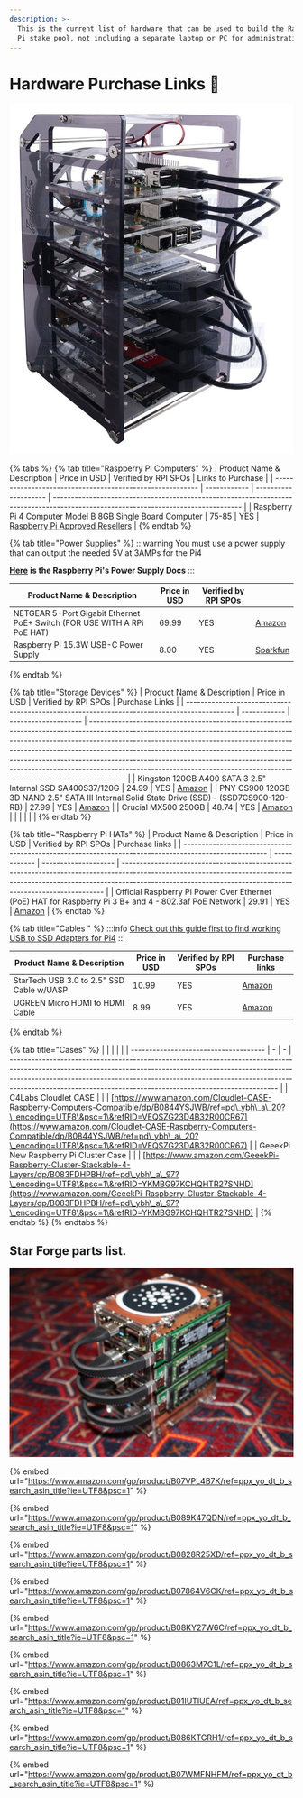 ```yaml
---
description: >-
  This is the current list of hardware that can be used to build the Raspberry
  Pi stake pool, not including a separate laptop or PC for administration.
---
```


# Hardware Purchase Links 🏪

![GeeekPi Cluster Case](</img/geekpi-cluster-case.jpeg>)

{% tabs %}
{% tab title="Raspberry Pi Computers" %}
| Product Name & Description                                | Price in USD | Verified by RPI SPOs | Links to Purchase                                                                                                                  |
| --------------------------------------------------------- | ------------ | -------------------- | ---------------------------------------------------------------------------------------------------------------------------------- |
| Raspberry Pi 4 Computer Model B 8GB Single Board Computer | 75-85        | YES                  | [Raspberry Pi Approved Resellers](https://www.raspberrypi.org/products/raspberry-pi-4-model-b/?variant=raspberry-pi-4-model-b-8gb) |
{% endtab %}

{% tab title="Power Supplies" %}
:::warning
You must use a power supply that can output the needed 5V at 3AMPs for the Pi4

[**Here**](https://www.raspberrypi.org/documentation/hardware/raspberrypi/power/README.md) **is the Raspberry Pi's Power Supply Docs**
:::

| Product Name & Description                                               | Price in USD | Verified by RPI SPOs |                                                                                                                 |
| ------------------------------------------------------------------------ | ------------ | -------------------- | --------------------------------------------------------------------------------------------------------------- |
| NETGEAR 5-Port Gigabit Ethernet PoE+ Switch (FOR USE WITH A RPi PoE HAT) | 69.99        | YES                  | [Amazon](https://www.amazon.com/gp/product/B07WTXHSXC/ref=ppx\_yo\_dt\_b\_asin\_title\_o02\_s00?ie=UTF8\&psc=1) |
| Raspberry Pi 15.3W USB-C Power Supply                                    | 8.00         | YES                  | [Sparkfun](https://www.sparkfun.com/products/15448?src=raspberrypi)                                             |
{% endtab %}

{% tab title="Storage Devices" %}
| Product Name & Description                                                                  | Price in USD | Verified by RPI SPOs | Purchase Links                                                                                                                                                                                                                                                                                                                                                                                                                                                                                 |
| ------------------------------------------------------------------------------------------- | ------------ | -------------------- | ---------------------------------------------------------------------------------------------------------------------------------------------------------------------------------------------------------------------------------------------------------------------------------------------------------------------------------------------------------------------------------------------------------------------------------------------------------------------------------------------- |
| Kingston 120GB A400 SATA 3 2.5" Internal SSD SA400S37/120G                                  | 24.99        | YES                  | [Amazon](https://www.amazon.com/Kingston-120GB-Solid-SA400S37-120G/dp/B01N6JQS8C/ref=sxts\_sxwds-bia-wc-rsf-ajax2\_0?crid=2IZ705SDHVNO2\&cv\_ct\_cx=kingston+a400\&dchild=1\&keywords=kingston+a400\&pd\_rd\_i=B01N6JQS8C\&pd\_rd\_r=cff9c24d-82ba-4471-892a-a23276b8b1db\&pd\_rd\_w=wzQ6v\&pd\_rd\_wg=6jlaB\&pf\_rd\_p=5c711241-c674-4eef-b21c-fe6add670f33\&pf\_rd\_r=MMBZR2DHZVKB3J1QE3HY\&psc=1\&qid=1615235655\&sprefix=kingsto%2Caps%2C254\&sr=1-2-e30f047d-8e3c-4340-8179-6a77ce88d756) |
| PNY CS900 120GB 3D NAND 2.5" SATA III Internal Solid State Drive (SSD) - (SSD7CS900-120-RB) | 27.99        | YES                  | [Amazon](https://www.amazon.com/gp/product/B0722XPTL6/ref=ppx\_yo\_dt\_b\_asin\_title\_o06\_s00?ie=UTF8\&th=1)                                                                                                                                                                                                                                                                                                                                                                                 |
| Crucial MX500 250GB                                                                         | 48.74        | YES                  | [Amazon](https://www.amazon.com/Crucial-MX500-250GB-NAND-Internal/dp/B0764WCXCV/ref=pd\_ybh\_a\_109?\_encoding=UTF8\&psc=1\&refRID=DFCXCZ7KPJPWES884N8A)                                                                                                                                                                                                                                                                                                                                       |
|                                                                                             |              |                      |                                                                                                                                                                                                                                                                                                                                                                                                                                                                                                |
{% endtab %}

{% tab title="Raspberry Pi HATs" %}
| Product Name & Description                                                                            | Price in USD | Verified by RPI SPOs | Purchase links                                                                                                                                                                                                                        |
| ----------------------------------------------------------------------------------------------------- | ------------ | -------------------- | ------------------------------------------------------------------------------------------------------------------------------------------------------------------------------------------------------------------------------------- |
| Official Raspberry Pi Power Over Ethernet (PoE) HAT for Raspberry Pi 3 B+ and 4 - 802.3af PoE Network | 29.91        | YES                  | [Amazon](https://www.amazon.com/poe-hat/dp/B07GR9XQJH/ref=sr\_1\_2?dchild=1\&keywords=Official+Raspberry+Pi+Power+Over+Ethernet+%28PoE%29+HAT+for+Raspberry+Pi+3+B%2B+and+802.3af+PoE+Network\&qid=1615236400\&s=electronics\&sr=1-2) |
{% endtab %}

{% tab title="Cables " %}
:::info
[Check out this guide first to find working USB to SSD Adapters for Pi4](https://jamesachambers.com/raspberry-pi-4-usb-boot-config-guide-for-ssd-flash-drives/?amp=1)
:::

| Product Name & Description                | Price in USD | Verified by RPI SPOs | Purchase links                                                                                                                                                     |
| ----------------------------------------- | ------------ | -------------------- | ------------------------------------------------------------------------------------------------------------------------------------------------------------------ |
| StarTech USB 3.0 to 2.5" SSD Cable w/UASP | 10.99        | YES                  | [Amazon](https://www.amazon.com/StarTech-com-SATA-USB-Cable-USB3S2SAT3CB/dp/B00HJZJI84/ref=sr\_1\_15?dchild=1\&keywords=startech+usb+3.0\&qid=1617056177\&sr=8-15) |
| UGREEN Micro HDMI to HDMI Cable           | 8.99         | YES                  | [Amazon](https://www.amazon.com/gp/product/B06WWQ7KLV/ref=ppx\_yo\_dt\_b\_asin\_title\_o05\_s00?ie=UTF8\&psc=1)                                                    |
{% endtab %}

{% tab title="Cases" %}
|                                       |   |   |                                                                                                                                                                                                                                                                                                                      |
| ------------------------------------- | - | - | -------------------------------------------------------------------------------------------------------------------------------------------------------------------------------------------------------------------------------------------------------------------------------------------------------------------- |
| C4Labs Cloudlet CASE                  |   |   | [https://www.amazon.com/Cloudlet-CASE-Raspberry-Computers-Compatible/dp/B0844YSJWB/ref=pd\_ybh\_a\_20?\_encoding=UTF8\&psc=1\&refRID=VEQSZG23D4B32R00CR67](https://www.amazon.com/Cloudlet-CASE-Raspberry-Computers-Compatible/dp/B0844YSJWB/ref=pd\_ybh\_a\_20?\_encoding=UTF8\&psc=1\&refRID=VEQSZG23D4B32R00CR67) |
| GeeekPi New Raspberry Pi Cluster Case |   |   | [https://www.amazon.com/GeeekPi-Raspberry-Cluster-Stackable-4-Layers/dp/B083FDHPBH/ref=pd\_ybh\_a\_97?\_encoding=UTF8\&psc=1\&refRID=YKMBG97KCHQHTR27SNHD](https://www.amazon.com/GeeekPi-Raspberry-Cluster-Stackable-4-Layers/dp/B083FDHPBH/ref=pd\_ybh\_a\_97?\_encoding=UTF8\&psc=1\&refRID=YKMBG97KCHQHTR27SNHD) |
{% endtab %}
{% endtabs %}

## Star Forge parts list.

![](/img/star-forge-parts.jpeg)

{% embed url="https://www.amazon.com/gp/product/B07VPL4B7K/ref=ppx_yo_dt_b_search_asin_title?ie=UTF8&psc=1" %}

{% embed url="https://www.amazon.com/gp/product/B089K47QDN/ref=ppx_yo_dt_b_search_asin_title?ie=UTF8&psc=1" %}

{% embed url="https://www.amazon.com/gp/product/B0828R25XD/ref=ppx_yo_dt_b_search_asin_title?ie=UTF8&psc=1" %}

{% embed url="https://www.amazon.com/gp/product/B07864V6CK/ref=ppx_yo_dt_b_search_asin_title?ie=UTF8&psc=1" %}

{% embed url="https://www.amazon.com/gp/product/B08KY27W6C/ref=ppx_yo_dt_b_search_asin_title?ie=UTF8&psc=1" %}

{% embed url="https://www.amazon.com/gp/product/B0863M7C1L/ref=ppx_yo_dt_b_search_asin_title?ie=UTF8&psc=1" %}

{% embed url="https://www.amazon.com/gp/product/B01IUTIUEA/ref=ppx_yo_dt_b_search_asin_title?ie=UTF8&psc=1" %}

{% embed url="https://www.amazon.com/gp/product/B086KTGRH1/ref=ppx_yo_dt_b_search_asin_title?ie=UTF8&psc=1" %}

{% embed url="https://www.amazon.com/gp/product/B07WMFNHFM/ref=ppx_yo_dt_b_search_asin_title?ie=UTF8&psc=1" %}
